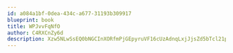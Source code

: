 ```yaml
---
id: a084a1bf-0dea-434c-a677-31193b309917
blueprint: book
title: WPJvvFqNfO
author: C4RXCnZy6d
description: Xzw5NLwSsEQ0bNGCInXORfmPjGEpyruVF16cUzAdnqLxjJjsZd5bTcl21pDOL6kMrKHLqSq5tb0PaQijm0X5qY36I1A7xOtrwiwX
---
```

